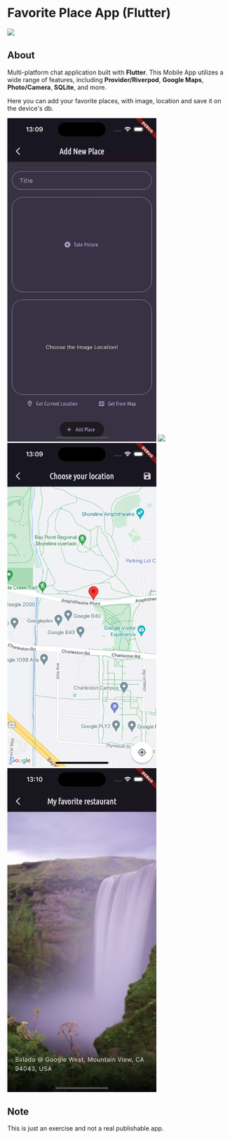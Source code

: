 # Favorite Place App (Flutter)

![](https://api.visitorbadge.io/api/VisitorHit?user=Hynsen-Tech/flutter-favorite-place-app&repo=github-visitors-badge&countColor=%237B1E7A)

## About
Multi-platform chat application built with **Flutter**. This Mobile App utilizes a wide range of features, including **Provider/Riverpod**, **Google Maps**, **Photo/Camera**, **SQLite**, and more.

Here you can add your favorite places, with image, location and save it on the device's db.

<img src="add-new-place.webp" width="340"/> <img src="place-list.webp" width="340"/> <img src="google-maps-integration.webp" width="340"/> <img src="place-view.webp" width="340"/>


## Note
This is just an exercise and not a real publishable app.